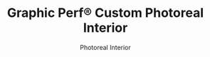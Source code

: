 ---
title: "Graphic Perf® Custom Photoreal Interior"
image_primary: "img/Arktura-Graphic-Perf-Chicago-IL_WEB_1-1600x1078.jpg"
image_secondary: "img/Arktura-Graphic-Perf-Adobe-100-Hooper-San-Francisco-CA_WEB_1-scaled.jpg"
description: "The%20Graphic%20Perf%AE%20Photoreal%20process%20starts%20with%20your%20image.%20Our%20proprietary%20software%20tools%20translate%20it%20into%20a%20pattern%20of%20holes%2C%20sized%20and%20distributed%20to%20reproduce%20exactly%20the%20gradations%20of%20light%20and%20dark.%20Our%20advanced%20manufacturing%20technology%20allows%20for%20infinite%20variations%20in%20hole%20size%2C%20which%20preserves%20the%20clarity%20of%20the%20input%20image.%20%A0"
designer: "Arktura"
subtitle: "Photoreal Interior"
href: "https://arktura.com/product/photoreal-interior/"
tags: 
  - "arktura"
  - "Acoustic"
  - "Ceiling Panels"
  - "Lighting"
  - "Wall Panels"
  - "wall-panels"
category: "wall-panels"
manufacturer: "Arktura"
slug: "/manufacturers/arktura/wall-panels/arktura-graphic-perf-custom-photoreal-interior"
---